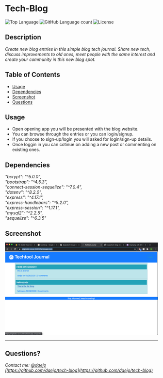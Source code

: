 # Tech-Blog
  ![Top Language](https://img.shields.io/github/languages/top/daejo/tech-blog)
  ![GitHub Language count](https://img.shields.io/github/languages/count/daejo/tech-blog)
  ![License](https://img.shields.io/badge/license-MIT_License-cyan.svg)

  ## Description 

  _Create new blog entries in this simple blog tech journal. Share new tech, discuss improvements to old ones, meet people with the same interest and create your community in this new blog spot._
 
  ## Table of Contents

  * [Usage](#usage)
  * [Dependencies](#dependencies)
  * [Screenshot](#screenshot)
  * [Questions](#questions)

  ## Usage 

  * Open opening app you will be presented with the blog website.
  * You can browse through the entries or you can login/signup.
  * If you choose to sign-up/login you will asked for login/sign-up details.
  * Once loggin in you can cotinue on adding a new post or commenting on existing ones.  
  

  ## Dependencies

  _"bcrypt": "^5.0.0",  
    "bootstrap": "^4.5.3",  
    "connect-session-sequelize": "^7.0.4",  
    "dotenv": "^8.2.0",  
    "express": "^4.17.1",  
    "express-handlebars": "^5.2.0",  
    "express-session": "^1.17.1",  
    "mysql2": "^2.2.5",  
    "sequelize": "^6.3.5"_


  ## Screenshot


![Screenshot](./images/screenshot.png)


  ---
  ## Questions?
  _Contact me:_
  _[@daejo](github.com/daejo)_  
  _[https://github.com/daejo/tech-blog](https://github.com/daejo/tech-blog)_  
  
